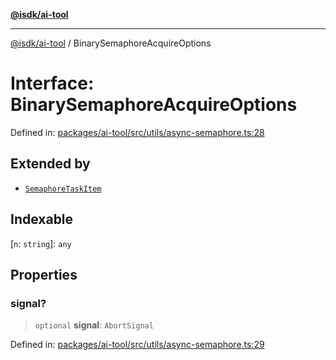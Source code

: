 [**@isdk/ai-tool**](../README.md)

***

[@isdk/ai-tool](../globals.md) / BinarySemaphoreAcquireOptions

# Interface: BinarySemaphoreAcquireOptions

Defined in: [packages/ai-tool/src/utils/async-semaphore.ts:28](https://github.com/isdk/ai-tool.js/blob/b0ee9498dddfa5222989cf00502bb34c601df743/src/utils/async-semaphore.ts#L28)

## Extended by

- [`SemaphoreTaskItem`](SemaphoreTaskItem.md)

## Indexable

\[`n`: `string`\]: `any`

## Properties

### signal?

> `optional` **signal**: `AbortSignal`

Defined in: [packages/ai-tool/src/utils/async-semaphore.ts:29](https://github.com/isdk/ai-tool.js/blob/b0ee9498dddfa5222989cf00502bb34c601df743/src/utils/async-semaphore.ts#L29)
